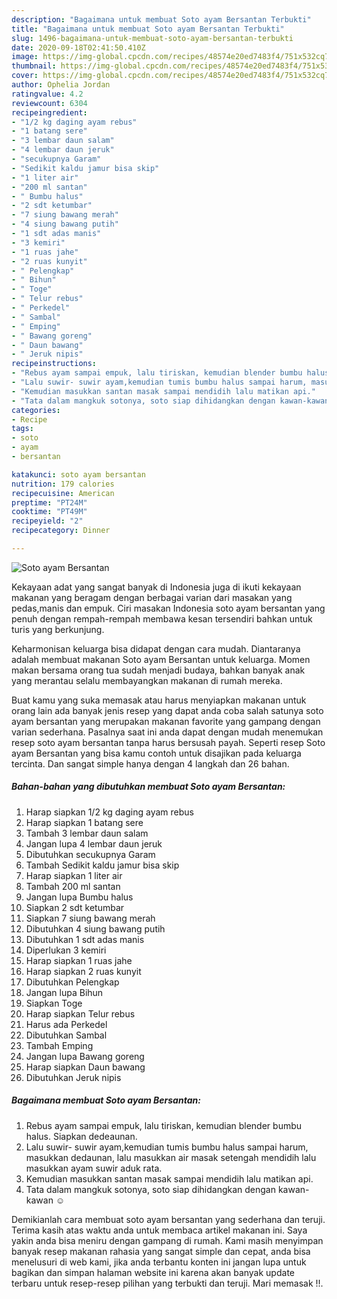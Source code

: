 ```yaml
---
description: "Bagaimana untuk membuat Soto ayam Bersantan Terbukti"
title: "Bagaimana untuk membuat Soto ayam Bersantan Terbukti"
slug: 1496-bagaimana-untuk-membuat-soto-ayam-bersantan-terbukti
date: 2020-09-18T02:41:50.410Z
image: https://img-global.cpcdn.com/recipes/48574e20ed7483f4/751x532cq70/soto-ayam-bersantan-foto-resep-utama.jpg
thumbnail: https://img-global.cpcdn.com/recipes/48574e20ed7483f4/751x532cq70/soto-ayam-bersantan-foto-resep-utama.jpg
cover: https://img-global.cpcdn.com/recipes/48574e20ed7483f4/751x532cq70/soto-ayam-bersantan-foto-resep-utama.jpg
author: Ophelia Jordan
ratingvalue: 4.2
reviewcount: 6304
recipeingredient:
- "1/2 kg daging ayam rebus"
- "1 batang sere"
- "3 lembar daun salam"
- "4 lembar daun jeruk"
- "secukupnya Garam"
- "Sedikit kaldu jamur bisa skip"
- "1 liter air"
- "200 ml santan"
- " Bumbu halus"
- "2 sdt ketumbar"
- "7 siung bawang merah"
- "4 siung bawang putih"
- "1 sdt adas manis"
- "3 kemiri"
- "1 ruas jahe"
- "2 ruas kunyit"
- " Pelengkap"
- " Bihun"
- " Toge"
- " Telur rebus"
- " Perkedel"
- " Sambal"
- " Emping"
- " Bawang goreng"
- " Daun bawang"
- " Jeruk nipis"
recipeinstructions:
- "Rebus ayam sampai empuk, lalu tiriskan, kemudian blender bumbu halus. Siapkan dedeaunan."
- "Lalu suwir- suwir ayam,kemudian tumis bumbu halus sampai harum, masukkan dedaunan, lalu masukkan air masak setengah mendidih lalu masukkan ayam suwir aduk rata."
- "Kemudian masukkan santan masak sampai mendidih lalu matikan api."
- "Tata dalam mangkuk sotonya, soto siap dihidangkan dengan kawan-kawan ☺️"
categories:
- Recipe
tags:
- soto
- ayam
- bersantan

katakunci: soto ayam bersantan 
nutrition: 179 calories
recipecuisine: American
preptime: "PT24M"
cooktime: "PT49M"
recipeyield: "2"
recipecategory: Dinner

---
```



![Soto ayam Bersantan](https://img-global.cpcdn.com/recipes/48574e20ed7483f4/751x532cq70/soto-ayam-bersantan-foto-resep-utama.jpg)

Kekayaan adat yang sangat banyak di Indonesia juga di ikuti kekayaan makanan yang beragam dengan berbagai varian dari masakan yang pedas,manis dan empuk. Ciri masakan Indonesia soto ayam bersantan yang penuh dengan rempah-rempah membawa kesan tersendiri bahkan untuk turis yang berkunjung.




Keharmonisan keluarga bisa didapat dengan cara mudah. Diantaranya adalah membuat makanan Soto ayam Bersantan untuk keluarga. Momen makan bersama orang tua sudah menjadi budaya, bahkan banyak anak yang merantau selalu membayangkan makanan di rumah mereka.

Buat kamu yang suka memasak atau harus menyiapkan makanan untuk orang lain ada banyak jenis resep yang dapat anda coba salah satunya soto ayam bersantan yang merupakan makanan favorite yang gampang dengan varian sederhana. Pasalnya saat ini anda dapat dengan mudah menemukan resep soto ayam bersantan tanpa harus bersusah payah.
Seperti resep Soto ayam Bersantan yang bisa kamu contoh untuk disajikan pada keluarga tercinta. Dan sangat simple hanya dengan 4 langkah dan 26 bahan.


<!--inarticleads1-->

##### Bahan-bahan yang dibutuhkan membuat Soto ayam Bersantan:

1. Harap siapkan 1/2 kg daging ayam rebus
1. Harap siapkan 1 batang sere
1. Tambah 3 lembar daun salam
1. Jangan lupa 4 lembar daun jeruk
1. Dibutuhkan secukupnya Garam
1. Tambah Sedikit kaldu jamur bisa skip
1. Harap siapkan 1 liter air
1. Tambah 200 ml santan
1. Jangan lupa  Bumbu halus
1. Siapkan 2 sdt ketumbar
1. Siapkan 7 siung bawang merah
1. Dibutuhkan 4 siung bawang putih
1. Dibutuhkan 1 sdt adas manis
1. Diperlukan 3 kemiri
1. Harap siapkan 1 ruas jahe
1. Harap siapkan 2 ruas kunyit
1. Dibutuhkan  Pelengkap
1. Jangan lupa  Bihun
1. Siapkan  Toge
1. Harap siapkan  Telur rebus
1. Harus ada  Perkedel
1. Dibutuhkan  Sambal
1. Tambah  Emping
1. Jangan lupa  Bawang goreng
1. Harap siapkan  Daun bawang
1. Dibutuhkan  Jeruk nipis




<!--inarticleads2-->

##### Bagaimana membuat  Soto ayam Bersantan:

1. Rebus ayam sampai empuk, lalu tiriskan, kemudian blender bumbu halus. Siapkan dedeaunan.
1. Lalu suwir- suwir ayam,kemudian tumis bumbu halus sampai harum, masukkan dedaunan, lalu masukkan air masak setengah mendidih lalu masukkan ayam suwir aduk rata.
1. Kemudian masukkan santan masak sampai mendidih lalu matikan api.
1. Tata dalam mangkuk sotonya, soto siap dihidangkan dengan kawan-kawan ☺️




Demikianlah cara membuat soto ayam bersantan yang sederhana dan teruji. Terima kasih atas waktu anda untuk membaca artikel makanan ini. Saya yakin anda bisa meniru dengan gampang di rumah. Kami masih menyimpan banyak resep makanan rahasia yang sangat simple dan cepat, anda bisa menelusuri di web kami, jika anda terbantu konten ini jangan lupa untuk bagikan dan simpan halaman website ini karena akan banyak update terbaru untuk resep-resep pilihan yang terbukti dan teruji. Mari memasak !!. 
